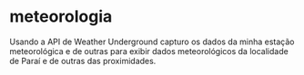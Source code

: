 # meteorologia
Usando a API de Weather Underground capturo os dados da minha estação meteorológica e de outras para exibir dados meteorológicos da localidade de Paraí e de outras das proximidades.
